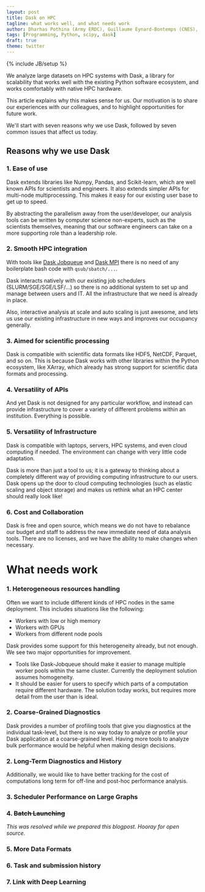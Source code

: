 ```yaml
---
layout: post
title: Dask on HPC
tagline: what works well, and what needs work
author: Dharhas Pothina (Army ERDC), Guillaume Eynard-Bontemps (CNES), Kevin Paul (NCAR), Matthew Rocklin (NVIDIA), Willi Rath (GEOMAR)
tags: [Programming, Python, scipy, dask]
draft: true
theme: twitter
---
```

{% include JB/setup %}

We analyze large datasets on HPC systems with Dask, a library for scalability
that works well with the existing Python software ecosystem,
and works comfortably with native HPC hardware.

This article explains why this makes sense for us.
Our motivation is to share our experiences with our colleagues,
and to highlight opportunities for future work.

We'll start with seven reasons why we use Dask,
followed by seven common issues that affect us today.


## Reasons why we use Dask

### 1.  Ease of use

Dask extends libraries like Numpy, Pandas, and Scikit-learn, which are well
known APIs for scientists and engineers.  It also extends simpler APIs for
multi-node multiprocessing.  This makes it easy for our existing user base to
get up to speed.

By abstracting the parallelism away from the user/developer, our analysis tools
can be written by computer science non-experts, such as the scientists
themselves, meaning that our software engineers can take on a more supporting
role than a leadership role.


### 2.  Smooth HPC integration

With tools like [Dask Jobqueue](https://jobqueue.dask.org) and [Dask MPI](https://mpi.dask.org)
there is no need of any boilerplate bash code with `qsub/sbatch/...`.

Dask interacts natively with our existing job schedulers (SLURM/SGE/SGE/LSF/...)
so there is no additional system to set up and manage between users and IT.
All the infrastructure that we need is already in place.

Also, interactive analysis at scale and auto scaling is just awesome, and lets
us use our existing infrastructure in new ways and improves our occupancy
generally.


### 3.  Aimed for scientific processing

Dask is compatible with scientific data formats like HDF5, NetCDF, Parquet, and
so on.  This is because Dask works with other libraries within the Python
ecosystem, like XArray, which already has strong support for scientific data
formats and processing.


### 4.  Versatility of APIs

And yet Dask is not designed for any particular workflow, and instead can
provide infrastructure to cover a variety of different problems within an
institution.  Everything is possible.


### 5.  Versatility of Infrastructure

Dask is compatible with laptops, servers, HPC systems, and even cloud
computing if needed.  The environment can change with very little code
adaptation.

Dask is more than just a tool to us; it is a gateway to thinking about a
completely different way of providing computing infrastructure to our users.
Dask opens up the door to cloud computing technologies (such as elastic scaling
and object storage) and makes us rethink what an HPC center should really look
like!

### 6.  Cost and Collaboration

Dask is free and open source, which means we do not have to rebalance our
budget and staff to address the new immediate need of data analysis tools.
There are no licenses, and we have the ability to make changes when necessary.


# What needs work

### 1.  Heterogeneous resources handling

Often we want to include different kinds of HPC nodes in the same deployment.
This includes situations like the following:

-  Workers with low or high memory
-  Workers with GPUs
-  Workers from different node pools

Dask provides some support for this heterogeneity already, but not enough.
We see two major opportunities for improvement.

-  Tools like Dask-Jobqueue should make it easier to manage multiple worker
   pools within the same cluster.  Currently the deployment solution assumes
   homogeneity.
-  It should be easier for users to specify which parts of a computation
   require different hardware.  The solution today works, but requires more
   detail from the user than is ideal.


### 2.  Coarse-Grained Diagnostics

Dask provides a number of profiling tools that give you diagnostics at the
individual task-level, but there is no way today to analyze or profile your
Dask application at a coarse-grained level.  Having more tools to analyze bulk
performance would be helpful when making design decisions.


### 2.  Long-Term Diagnostics and History

Additionally, we would like to have better tracking for the cost of
computations long term for off-line and post-hoc performance analysis.


### 3.  Scheduler Performance on Large Graphs




### 4.  ~~Batch Launching~~

*This was resolved while we prepared this blogpost.  Hooray for open source.*


### 5.  More Data Formats


### 6.  Task and submission history


### 7.  Link with Deep Learning
